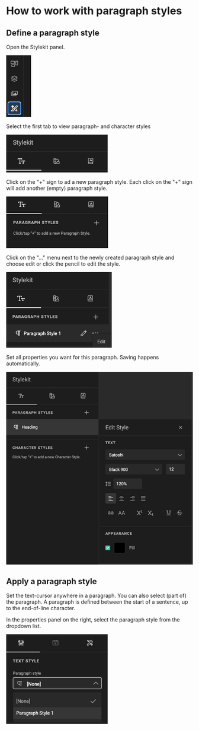 # How to work with paragraph styles

## Define a paragraph style

Open the Stylekit panel.

![Button](ps-1.png)

Select the first tab to view paragraph- and character styles

![Image](ps-2.png)

Click on the "+" sign to ad a new paragraph style.
Each click on the "+" sign will add another (empty) paragraph style.

![Image](ps-3.png)

Click on the "..." menu next to the newly created paragraph style and choose edit or click the pencil to edit the style.

![Image](ps-4.png)

Set all properties you want for this paragraph. Saving happens automatically.

![Image](ps-8.png)

## Apply a paragraph style

Set the text-cursor anywhere in a paragraph. You can also select (part of) the paragraph.
A paragraph is defined between the start of a sentence, up to the end-of-line character.

In the properties panel on the right, select the paragraph style from the dropdown list.

![Image](ps-6.png)